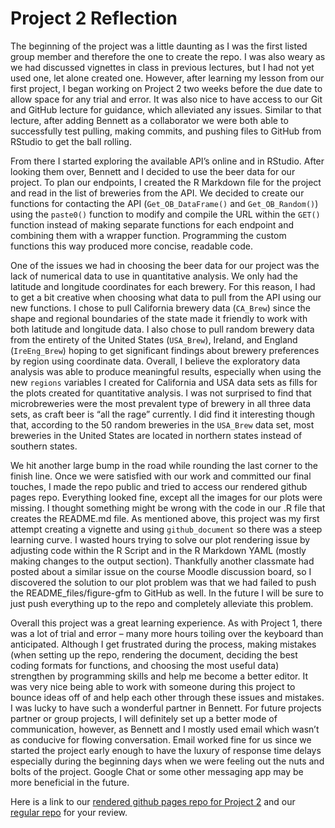 # Project 2 Reflection

The beginning of the project was a little daunting as I was the first listed group member and therefore the one to create the repo.  I was also weary as we had discussed vignettes in class in previous lectures, but I had not yet used one, let alone created one.  However, after learning my lesson from our first project, I began working on Project 2 two weeks before the due date to allow space for any trial and error.  It was also nice to have access to our Git and GitHub lecture for guidance, which alleviated any issues.  Similar to that lecture, after adding Bennett as a collaborator we were both able to successfully test pulling, making commits, and pushing files to GitHub from RStudio to get the ball rolling.  

From there I started exploring the available API’s online and in RStudio.  After looking them over, Bennett and I decided to use the beer data for our project.  To plan our endpoints, I created the R Markdown file for the project and read in the list of breweries from the API.  We decided to create our functions for contacting the API (`Get_OB_DataFrame()` and `Get_OB_Random()`)  using the `paste0()` function to modify and compile the URL within the `GET()` function instead of making separate functions for each endpoint and combining them with a wrapper function.  Programming the custom functions this way produced more concise, readable code. 

One of the issues we had in choosing the beer data for our project was the lack of numerical data to use in quantitative analysis. We only had the latitude and longitude coordinates for each brewery.  For this reason, I had to get a bit creative when choosing what data to pull from the API using our new functions. I chose to pull California brewery data (`CA_Brew`) since the shape and regional boundaries of the state made it friendly to work with both latitude and longitude data.  I also chose to pull random brewery data from the entirety of the United States (`USA_Brew`), Ireland, and England (`IreEng_Brew`) hoping to get significant findings about brewery preferences by region using coordinate data.  Overall, I believe the exploratory data analysis was able to produce meaningful results, especially when using the new `regions` variables I created for California and USA data sets as fills for the plots created for quantitative analysis.  I was not surprised to find that microbreweries were the most prevalent type of brewery in all three data sets, as craft beer is “all the rage” currently.  I did find it interesting though that, according to the 50 random breweries in the `USA_Brew` data set, most breweries in the United States are located in northern states instead of southern states.

We hit another large bump in the road while rounding the last corner to the finish line.  Once we were satisfied with our work and committed our final touches, I made the repo public and tried to access our rendered github pages repo.  Everything looked fine, except all the images for our plots were missing. I thought something might be wrong with the code in our .R file that creates the README.md file.  As mentioned above, this project was my first attempt creating a vignette and using `github_document` so there was a steep learning curve.  I wasted hours trying to solve our plot rendering issue by adjusting code within the R Script and in the R Markdown YAML (mostly making changes to the output section).  Thankfully another classmate had posted about a similar issue on the course Moodle discussion board, so I discovered the solution to our plot problem was that we had failed to push the README_files/figure-gfm to GitHub as well.  In the future I will be sure to just push everything up to the repo and completely alleviate this problem.

Overall this project was a great learning experience. As with Project 1, there was a lot of trial and error – many more hours toiling over the keyboard than anticipated.  Although I get frustrated during the process, making mistakes (when setting up the repo, rendering the document, deciding the best coding formats for functions, and choosing the most useful data) strengthen by programming skills and help me become a better editor.  It was very nice being able to work with someone during this project to bounce ideas off of and help each other through these issues and mistakes.  I was lucky to have such a wonderful partner in Bennett.  For future projects partner or group projects, I will definitely set up a better mode of communication, however, as Bennett and I mostly used email which wasn’t as conducive for flowing conversation.  Email worked fine for us since we started the project early enough to have the luxury of response time delays especially during the beginning days when we were feeling out the nuts and bolts of the project.  Google Chat or some other messaging app may be more beneficial in the future.

Here is a link to our [rendered github pages repo for Project 2](https://mmkahn.github.io/Project2/)  and our [regular repo](https://github.com/MMKahn/Project2) for your review.
